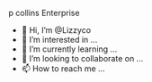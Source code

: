 p collins Enterprise
- 👋 Hi, I’m @Lizzyco
- 👀 I’m interested in ...
- 🌱 I’m currently learning ...
- 💞️ I’m looking to collaborate on ...
- 📫 How to reach me ...

<!---
Lizzyco/Lizzyco is a ✨ special ✨ repository because its `README.md` (this file) appears on your GitHub profile.
You can click the Preview link to take a look at your changes.
--->
